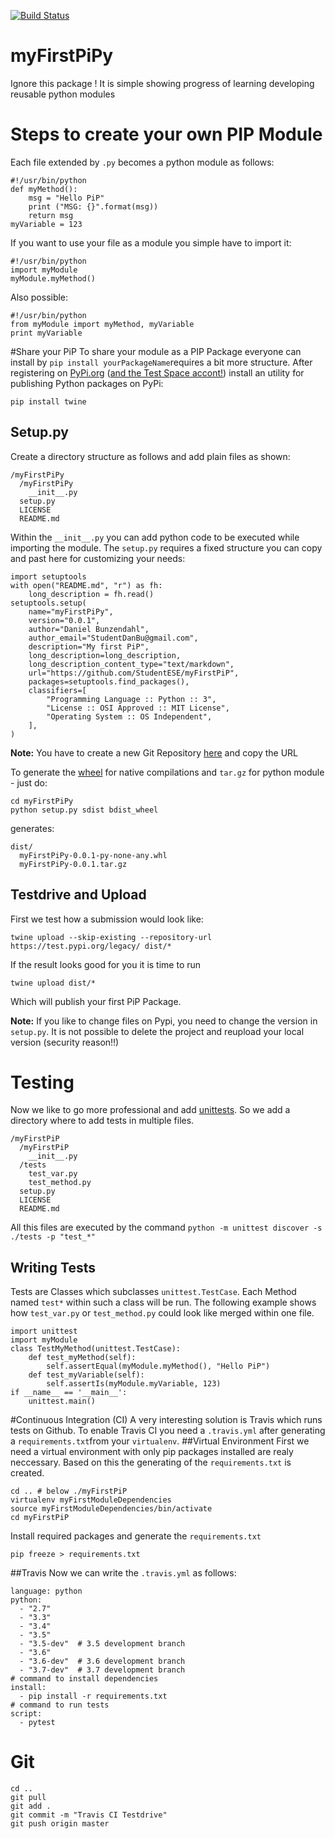 [![Build Status](https://travis-ci.org/StudentESE/myFirstPiP.svg?branch=master)](https://travis-ci.org/StudentESE/myFirstPiP)
# myFirstPiPy
Ignore this package ! It is simple showing progress of learning developing reusable python modules

# Steps to create your own PIP Module

Each file extended by ```.py``` becomes a python module as follows:

```
#!/usr/bin/python
def myMethod():
    msg = "Hello PiP"
    print ("MSG: {}".format(msg))
    return msg
myVariable = 123

```

If you want to use your file as a module
you simple have to import it:

```
#!/usr/bin/python
import myModule
myModule.myMethod()
```

Also possible:

```
#!/usr/bin/python
from myModule import myMethod, myVariable
print myVariable

```

#Share your PiP
To share your module as a PIP Package everyone can install by ```pip install yourPackageName```requires a bit more structure.
After registering on [PyPi.org](https://pypi.org) ([and the Test Space accont!](https://test.pypi.org/account/register/)) install an utility for publishing Python packages on PyPi:

```
pip install twine
```
## Setup.py
Create a directory structure as follows and add plain files as shown:

```
/myFirstPiPy
  /myFirstPiPy
    __init__.py
  setup.py
  LICENSE
  README.md
```
Within the ```__init__.py``` you can add python code to be executed while importing the module.
The `setup.py` requires a fixed structure you can copy and past here for customizing your needs:

```
import setuptools
with open("README.md", "r") as fh:
    long_description = fh.read()
setuptools.setup(
    name="myFirstPiPy",
    version="0.0.1",
    author="Daniel Bunzendahl",
    author_email="StudentDanBu@gmail.com",
    description="My first PiP",
    long_description=long_description,
    long_description_content_type="text/markdown",
    url="https://github.com/StudentESE/myFirstPiP",
    packages=setuptools.find_packages(),
    classifiers=[
        "Programming Language :: Python :: 3",
        "License :: OSI Approved :: MIT License",
        "Operating System :: OS Independent",
    ],
)
```
**Note:** You have to create a new Git Repository [here](https://github.com/new) and copy the URL

To generate the [wheel](https://pythonwheels.com) for native compilations and `tar.gz` for python module - just do:

```
cd myFirstPiPy
python setup.py sdist bdist_wheel
```
generates:

```
dist/
  myFirstPiPy-0.0.1-py-none-any.whl
  myFirstPiPy-0.0.1.tar.gz
```
## Testdrive and Upload
First we test how a submission would look like:

```
twine upload --skip-existing --repository-url https://test.pypi.org/legacy/ dist/* 
```
If the result looks good for you it is time to run

```
twine upload dist/*
```
Which will publish your first PiP Package.

**Note:** If you like to change files on Pypi, you need to change the version in `setup.py`. It is not possible to delete the project and reupload your local version (security reason!!)

# Testing
Now we like to go more professional and add [unittests](https://docs.python.org/3/library/unittest.html). So we add a directory where to add tests in multiple files. 

```
/myFirstPiP
  /myFirstPiP
    __init__.py
  /tests
    test_var.py
    test_method.py
  setup.py
  LICENSE
  README.md
```

All this files are executed by the command ```python -m unittest discover -s ./tests -p "test_*"```

## Writing Tests
Tests are Classes which subclasses ```unittest.TestCase```. Each Method named `test*` within such a class will be run. The following example shows how `test_var.py` or `test_method.py` could look like merged within one file.

```
import unittest
import myModule
class TestMyMethod(unittest.TestCase):
    def test_myMethod(self):
        self.assertEqual(myModule.myMethod(), "Hello PiP")
    def test_myVariable(self):
        self.assertIs(myModule.myVariable, 123)
if __name__ == '__main__':
    unittest.main()
```

#Continuous Integration (CI)
A very interesting solution is Travis which runs tests on Github. To enable Travis CI you need a ```.travis.yml``` after generating a ```requirements.txt```from your ```virtualenv```.
##Virtual Environment
First we need a virtual environment with only pip packages installed are realy neccessary. Based on this the generating of the ```requirements.txt``` is created.

```
cd .. # below ./myFirstPiP
virtualenv myFirstModuleDependencies
source myFirstModuleDependencies/bin/activate
cd myFirstPiP
```
Install required packages and generate the ```requirements.txt```

```
pip freeze > requirements.txt
```
##Travis
Now we can write the `.travis.yml` as follows:

```
language: python
python:
  - "2.7"
  - "3.3"
  - "3.4"
  - "3.5"
  - "3.5-dev"  # 3.5 development branch
  - "3.6"
  - "3.6-dev"  # 3.6 development branch
  - "3.7-dev"  # 3.7 development branch
# command to install dependencies
install:
  - pip install -r requirements.txt
# command to run tests
script:
  - pytest
```

# Git
```
cd ..
git pull
git add .
git commit -m "Travis CI Testdrive"
git push origin master
```
